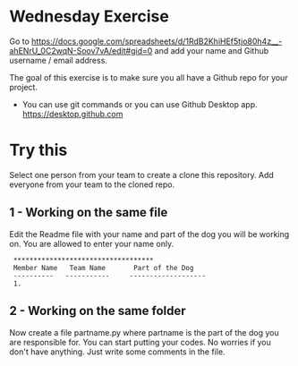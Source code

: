 # Wednesday Exercise

Go to https://docs.google.com/spreadsheets/d/1RdB2KhiHEf5tjo80h4z__-ahENrU_0C2wqN-Soov7vA/edit#gid=0 and add your name and Github username / email address.

The goal of this exercise is to make sure you all have a Github repo for your project. 

- You can use git commands or you can use Github Desktop app. https://desktop.github.com 

# Try this

Select one person from your team to create a clone this repository. Add everyone from your team to the cloned repo. 


## 1 -  Working on the same file

Edit the Readme file with your name and part of the dog you will be working on. You are allowed to enter your name only. 

     ***********************************
     Member Name   Team Name       Part of the Dog
     ----------   -----------     -------------------
     1. 

## 2 - Working on the same folder

Now create a file partname.py where partname is the part of the dog you are responsible for. You can start putting your codes. No worries if you don't have anything. Just write some comments in the file.

